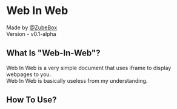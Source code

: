 # Web In Web

Made by [@ZubeBox](https://github.com/ZubeBox)  
Version - v0.1-alpha

## What Is "Web-In-Web"?
  
Web In Web is a very simple document that uses iframe to display webpages to you.  
Web In Web is basically useless from my understanding.  

## How To Use?

